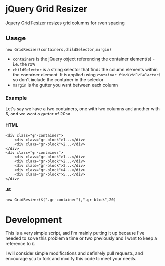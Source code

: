 jQuery Grid Resizer
========================

Jquery Grid Resizer resizes grid columns for even spacing

## Usage

	new GridResizer(containers,childSelector,margin)

* `containers` is the jQuery object referencing the container element(s) - i.e. the row
* `childSelector` is a string selector that finds the column elements within the container element. It is applied using `container.find(childSelector)` so don't include the container in the selector
* `margin` is the gutter you want between each column

### Example

Let's say we have a two containers, one with two columns and another with 5, and we want a gutter of 20px

#### HTML
	<div class="gr-container">
		<div class="gr-block">1...</div>
		<div class="gr-block">2...</div>
	</div>
	<div class="gr-container">
		<div class="gr-block">1...</div>
		<div class="gr-block">2...</div>
		<div class="gr-block">3...</div>
		<div class="gr-block">4...</div>
		<div class="gr-block">5...</div>
	</div>

#### JS
	new GridResizer($(".gr-container"),".gr-block",20)


# Development

This is a very simple script, and I'm mainly putting it up because I've needed to solve this problem a time or two previously and I want to keep a reference to it.

I will consider simple modifications and definitely pull requests, and encourage you to fork and modify this code to meet your needs.